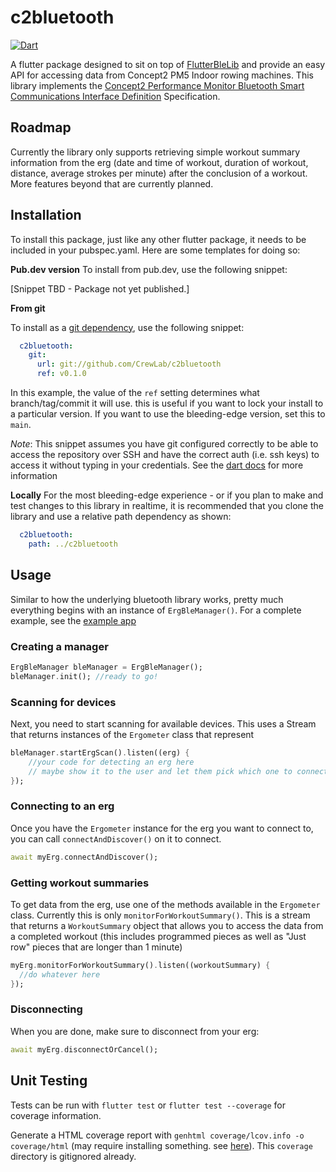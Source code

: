 # c2bluetooth

[![Dart](https://github.com/CrewLAB/c2bluetooth/actions/workflows/dart.yml/badge.svg)](https://github.com/CrewLAB/c2bluetooth/actions/workflows/dart.yml)

A flutter package designed to sit on top of [FlutterBleLib](https://github.com/dotintent/FlutterBleLib) and provide an easy API for accessing data from Concept2 PM5 Indoor rowing machines. This library implements the [Concept2 Performance Monitor Bluetooth Smart Communications Interface Definition](https://www.concept2.com/files/pdf/us/monitors/PM5_BluetoothSmartInterfaceDefinition.pdf) Specification.

## Roadmap

Currently the library only supports retrieving simple workout summary information from the erg (date and time of workout, duration of workout, distance, average strokes per minute) after the conclusion of a workout. More features beyond that are currently planned.

## Installation

To install this package, just like any other flutter package, it needs to be included in your pubspec.yaml. Here are some templates for doing so:

**Pub.dev version**
To install from pub.dev, use the following snippet:

[Snippet TBD - Package not yet published.]

**From git**

To install as a [git dependency](https://dart.dev/tools/pub/dependencies#git-packages), use the following snippet:

```yaml
  c2bluetooth:
    git:
      url: git://github.com/CrewLab/c2bluetooth
      ref: v0.1.0
```

In this example, the value of the `ref` setting determines what branch/tag/commit it will use. this is useful if you want to lock your install to a particular version. If you want to use the bleeding-edge version, set this to `main`.

*Note*: This snippet assumes you have git configured correctly to be able to access the repository over SSH and have the correct auth (i.e. ssh keys) to access it without typing in your credentials. See the [dart docs](https://dart.dev/tools/pub/dependencies#git-packages) for more information 

**Locally**
For the most bleeding-edge experience - or if you plan to make and test changes to this library in realtime, it is recommended that you clone the library and use a relative path dependency as shown:

```yaml
  c2bluetooth:
    path: ../c2bluetooth
```

## Usage
Similar to how the underlying bluetooth library works, pretty much everything begins with an instance of `ErgBleManager()`. For a complete example, see the [example app](example/)

### Creating a manager

```dart
ErgBleManager bleManager = ErgBleManager();
bleManager.init(); //ready to go!
```
### Scanning for devices
Next, you need to start scanning for available devices. This uses a Stream that returns instances of the `Ergometer` class that represent
```dart
bleManager.startErgScan().listen((erg) {
	//your code for detecting an erg here
	// maybe show it to the user and let them pick which one to connect to?
});
```

### Connecting to an erg
Once you have the `Ergometer` instance for the erg you want to connect to, you can call `connectAndDiscover()` on it to connect.

```dart
await myErg.connectAndDiscover();
```

### Getting workout summaries
To get data from the erg, use one of the methods available in the `Ergometer` class. Currently this is only `monitorForWorkoutSummary()`. This is a stream that returns a `WorkoutSummary` object that allows you to access the data from a completed workout (this includes programmed pieces as well as "Just row" pieces that are longer than 1 minute)

```dart
myErg.monitorForWorkoutSummary().listen((workoutSummary) {
  //do whatever here
});
```

### Disconnecting
When you are done, make sure to disconnect from your erg:
```dart
await myErg.disconnectOrCancel();
```

## Unit Testing
Tests can be run with `flutter test` or `flutter test --coverage` for coverage information.

Generate a HTML coverage report with `genhtml coverage/lcov.info -o coverage/html` (may require installing something. see [here](https://stackoverflow.com/questions/50789578/how-can-the-code-coverage-data-from-flutter-tests-be-displayed)). This `coverage` directory is gitignored already.
